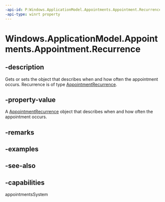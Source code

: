 ```yaml
---
-api-id: P:Windows.ApplicationModel.Appointments.Appointment.Recurrence
-api-type: winrt property
---
```


<!-- Property syntax
public Windows.ApplicationModel.Appointments.AppointmentRecurrence Recurrence { get;  set; }
-->

# Windows.ApplicationModel.Appointments.Appointment.Recurrence

## -description
Gets or sets the object that describes when and how often the appointment occurs. Recurrence is of type [AppointmentRecurrence](appointmentrecurrence.md).

## -property-value
A [AppointmentRecurrence](appointmentrecurrence.md) object that describes when and how often the appointment occurs.

## -remarks

## -examples

## -see-also

## -capabilities
appointmentsSystem
